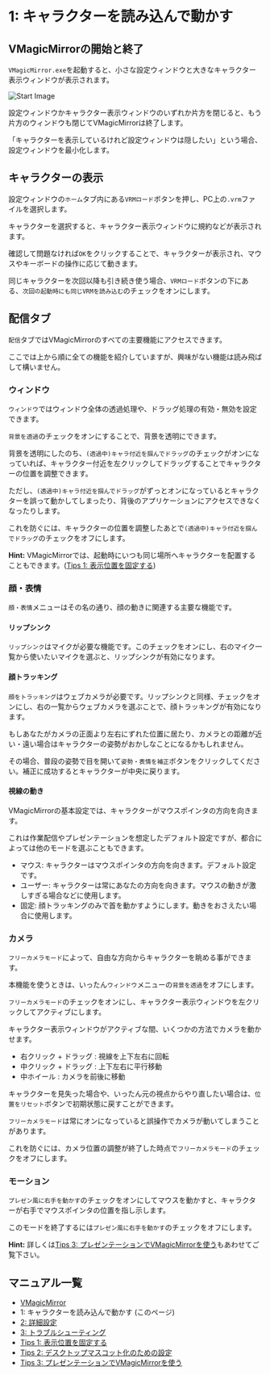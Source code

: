 
# 1: キャラクターを読み込んで動かす

## VMagicMirrorの開始と終了

`VMagicMirror.exe`を起動すると、小さな設定ウィンドウと大きなキャラクター表示ウィンドウが表示されます。

![Start Image](./images/get_started/started.png)

設定ウィンドウかキャラクター表示ウィンドウのいずれか片方を閉じると、もう片方のウィンドウも閉じてVMagicMirrorは終了します。

「キャラクターを表示しているけれど設定ウィンドウは隠したい」という場合、設定ウィンドウを最小化します。

## キャラクターの表示

設定ウィンドウの`ホーム`タブ内にある`VRMロード`ボタンを押し、PC上の`.vrm`ファイルを選択します。

キャラクターを選択すると、キャラクター表示ウィンドウに規約などが表示されます。

確認して問題なければ`OK`をクリックすることで、キャラクターが表示され、マウスやキーボードの操作に応じて動きます。

同じキャラクターを次回以降も引き続き使う場合、`VRMロード`ボタンの下にある、`次回の起動時にも同じVRMを読み込む`のチェックをオンにします。


## 配信タブ

`配信`タブではVMagicMirrorのすべての主要機能にアクセスできます。

ここでは上から順に全ての機能を紹介していますが、興味がない機能は読み飛ばして構いません。

### ウィンドウ

`ウィンドウ`ではウィンドウ全体の透過処理や、ドラッグ処理の有効・無効を設定できます。

`背景を透過`のチェックをオンにすることで、背景を透明にできます。

背景を透明にしたのち、`(透過中)キャラ付近を掴んでドラッグ`のチェックがオンになっていれば、キャラクター付近を左クリックしてドラッグすることでキャラクターの位置を調整できます。

ただし、`(透過中)キャラ付近を掴んでドラッグ`がずっとオンになっているとキャラクターを誤って動かしてしまったり、背後のアプリケーションにアクセスできなくなったりします。

これを防ぐには、キャラクターの位置を調整したあとで`(透過中)キャラ付近を掴んでドラッグ`のチェックをオフにします。

**Hint:** VMagicMirrorでは、起動時にいつも同じ場所へキャラクターを配置することもできます。([Tips 1: 表示位置を固定する](./tips_fix_position.html))


### 顔・表情

`顔・表情`メニューはその名の通り、顔の動きに関連する主要な機能です。

#### リップシンク

`リップシンク`はマイクが必要な機能です。このチェックをオンにし、右のマイク一覧から使いたいマイクを選ぶと、リップシンクが有効になります。

#### 顔トラッキング

`顔をトラッキング`はウェブカメラが必要です。リップシンクと同様、チェックをオンにし、右の一覧からウェブカメラを選ぶことで、顔トラッキングが有効になります。

もしあなたがカメラの正面より左右にずれた位置に居たり、カメラとの距離が近い・遠い場合はキャラクターの姿勢がおかしなことになるかもしれません。

その場合、普段の姿勢で目を開いて`姿勢・表情を補正`ボタンをクリックしてください。補正に成功するとキャラクターが中央に戻ります。

#### 視線の動き

VMagicMirrorの基本設定では、キャラクターがマウスポインタの方向を向きます。

これは作業配信やプレゼンテーションを想定したデフォルト設定ですが、都合によっては他のモードを選ぶこともできます。

* マウス: キャラクターはマウスポインタの方向を向きます。デフォルト設定です。
* ユーザー: キャラクターは常にあなたの方向を向きます。マウスの動きが激しすぎる場合などに使用します。
* 固定: 顔トラッキングのみで首を動かすようにします。動きをおさえたい場合に使用します。


### カメラ

`フリーカメラモード`によって、自由な方向からキャラクターを眺める事ができます。

本機能を使うときは、いったん`ウィンドウ`メニューの`背景を透過`をオフにします。

`フリーカメラモード`のチェックをオンにし、キャラクター表示ウィンドウを左クリックしてアクティブにします。

キャラクター表示ウィンドウがアクティブな間、いくつかの方法でカメラを動かせます。

* 右クリック + ドラッグ : 視線を上下左右に回転
* 中クリック + ドラッグ : 上下左右に平行移動
* 中ホイール : カメラを前後に移動

キャラクターを見失った場合や、いったん元の視点からやり直したい場合は、`位置をリセット`ボタンで初期状態に戻すことができます。

`フリーカメラモード`は常にオンになっていると誤操作でカメラが動いてしまうことがあります。

これを防ぐには、カメラ位置の調整が終了した時点で`フリーカメラモード`のチェックをオフにします。

### モーション

`プレゼン風に右手を動かす`のチェックをオンにしてマウスを動かすと、キャラクターが右手でマウスポインタの位置を指し示します。

このモードを終了するには`プレゼン風に右手を動かす`のチェックをオフにします。

**Hint:** 詳しくは[Tips 3: プレゼンテーションでVMagicMirrorを使う](./tips_presentation.html)もあわせてご覧下さい。



## マニュアル一覧

* [VMagicMirror](./index.html)
* 1: キャラクターを読み込んで動かす (このページ)
* [2: 詳細設定](./about_settings.html)
* [3: トラブルシューティング](./troubleshooting.html)
* [Tips 1: 表示位置を固定する](./tips_fix_position.html)
* [Tips 2: デスクトップマスコット化のための設定](./tips_desktop_mascot.html)
* [Tips 3: プレゼンテーションでVMagicMirrorを使う](./tips_presentation.html)
